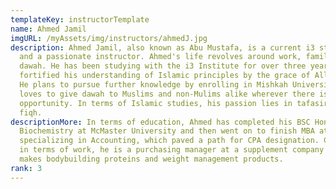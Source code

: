 ```yaml
---
templateKey: instructorTemplate
name: Ahmed Jamil
imgURL: /myAssets/img/instructors/ahmedJ.jpg
description: Ahmed Jamil, also known as Abu Mustafa, is a current i3 student,
  and a passionate instructor. Ahmed's life revolves around work, family and
  dawah. He has been studying with the i3 Institute for over three years and has
  fortified his understanding of Islamic principles by the grace of Allah swt.
  He plans to pursue further knowledge by enrolling in Mishkah University. He
  loves to give dawah to Muslims and non-Mulims alike wherever there is an
  opportunity. In terms of Islamic studies, his passion lies in tafasir and
  fiqh.
descriptionMore: In terms of education, Ahmed has completed his BSC Honors in
  Biochemistry at McMaster University and then went on to finish MBA at McMaster
  specializing in Accounting, which paved a path for CPA designation. Currently,
  in terms of work, he is a purchasing manager at a supplement company that
  makes bodybuilding proteins and weight management products.
rank: 3
---
```

